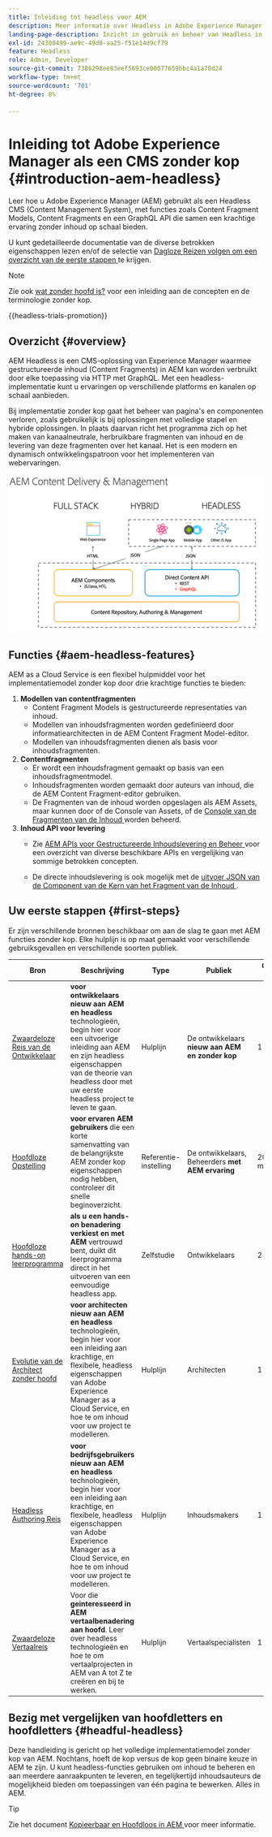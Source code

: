 ```yaml
---
title: Inleiding tot headless voor AEM
description: Meer informatie over Headless in Adobe Experience Manager (AEM) met een combinatie van gedetailleerde documentatie en headless reizen. Ontdek hoe functies zoals Content Fragment Models, Content Fragments en een GraphQL API worden gebruikt om headless-ervaringen mogelijk te maken.
landing-page-description: Inzicht in gebruik en beheer van Headless in Adobe Experience Manager as a Cloud Service.
exl-id: 24300499-ae9c-49d0-aa25-f51e14d9cf79
feature: Headless
role: Admin, Developer
source-git-commit: 7386298ee83eef5693ce00077659bbc4a1a70d24
workflow-type: tm+mt
source-wordcount: '701'
ht-degree: 8%

---
```



# Inleiding tot Adobe Experience Manager als een CMS zonder kop {#introduction-aem-headless}

Leer hoe u Adobe Experience Manager (AEM) gebruikt als een Headless CMS (Content Management System), met functies zoals Content Fragment Models, Content Fragments en een GraphQL API die samen een krachtige ervaring zonder inhoud op schaal bieden.

U kunt gedetailleerde documentatie van de diverse betrokken eigenschappen lezen en/of de selectie van [ Dagloze Reizen volgen om een overzicht van de eerste stappen ](#first-steps) te krijgen.

>[!NOTE]
>
>Zie ook [ wat zonder hoofd is?](/help/headless/what-is-headless.md) voor een inleiding aan de concepten en de terminologie zonder kop.

{{headless-trials-promotion}}

## Overzicht {#overview}

AEM Headless is een CMS-oplossing van Experience Manager waarmee gestructureerde inhoud (Content Fragments) in AEM kan worden verbruikt door elke toepassing via HTTP met GraphQL. Met een headless-implementatie kunt u ervaringen op verschillende platforms en kanalen op schaal aanbieden.

Bij implementatie zonder kop gaat het beheer van pagina&#39;s en componenten verloren, zoals gebruikelijk is bij oplossingen met volledige stapel en hybride oplossingen. In plaats daarvan richt het programma zich op het maken van kanaalneutrale, herbruikbare fragmenten van inhoud en de levering van deze fragmenten over het kanaal. Het is een modern en dynamisch ontwikkelingspatroon voor het implementeren van webervaringen.

![ AEM de Modellen van de Implementatie ](assets/aem-implementation-models.png)

## Functies {#aem-headless-features}

AEM as a Cloud Service is een flexibel hulpmiddel voor het implementatiemodel zonder kop door drie krachtige functies te bieden:

1. **Modellen van contentfragmenten**
   * Content Fragment Models is gestructureerde representaties van inhoud.
   * Modellen van inhoudsfragmenten worden gedefinieerd door informatiearchitecten in de AEM Content Fragment Model-editor.
   * Modellen van inhoudsfragmenten dienen als basis voor inhoudsfragmenten.
1. **Contentfragmenten**
   * Er wordt een inhoudsfragment gemaakt op basis van een inhoudsfragmentmodel.
   * Inhoudsfragmenten worden gemaakt door auteurs van inhoud, die de AEM Content Fragment-editor gebruiken.
   * De Fragmenten van de inhoud worden opgeslagen als AEM Assets, maar kunnen door of de Console van Assets, of de [ Console van de Fragmenten van de Inhoud ](/help/sites-cloud/administering/content-fragments/managing.md#content-fragments-console) worden beheerd.
1. **Inhoud API voor levering**
   * Zie [ AEM APIs voor Gestructureerde Inhoudslevering en Beheer ](/help/headless/apis-headless-and-content-fragments.md) voor een overzicht van diverse beschikbare APIs en vergelijking van sommige betrokken concepten.

   * De directe inhoudslevering is ook mogelijk met de [ uitvoer JSON van de Component van de Kern van het Fragment van de Inhoud ](https://experienceleague.adobe.com/docs/experience-manager-core-components/using/components/content-fragment-component.html).

## Uw eerste stappen {#first-steps}

Er zijn verschillende bronnen beschikbaar om aan de slag te gaan met AEM functies zonder kop. Elke hulplijn is op maat gemaakt voor verschillende gebruiksgevallen en verschillende soorten publiek.

| Bron | Beschrijving | Type | Publiek | Oost. Tijd |
|---|---|---|---|---|
| [ Zwaardeloze Reis van de Ontwikkelaar ](/help/journey-headless/developer/overview.md) | **voor ontwikkelaars nieuw aan AEM en headless** technologieën, begin hier voor een uitvoerige inleiding aan AEM en zijn headless eigenschappen van de theorie van headless door met uw eerste headless project te leven te gaan. | Hulplijn | De ontwikkelaars **nieuw aan AEM en zonder kop** | 1 uur |
| [ Hoofdloze Opstelling ](/help/headless/setup/introduction.md) | **voor ervaren AEM gebruikers** die een korte samenvatting van de belangrijkste AEM zonder kop eigenschappen nodig hebben, controleer dit snelle beginoverzicht. | Referentie-instelling | De ontwikkelaars, Beheerders **met AEM ervaring** | 20 minuten |
| [ Hoofdloze hands-on leerprogramma ](https://experienceleague.adobe.com/docs/experience-manager-learn/getting-started-with-aem-headless/graphql/multi-step/overview.html) | **als u een hands-on benadering verkiest en met AEM** vertrouwd bent, duikt dit leerprogramma direct in het uitvoeren van een eenvoudige headless app. | Zelfstudie | Ontwikkelaars | 2 uur |
| [ Evolutie van de Architect zonder hoofd ](/help/journey-headless/architect/overview.md) | **voor architecten nieuw aan AEM en headless** technologieën, begin hier voor een inleiding aan krachtige, en flexibele, headless eigenschappen van Adobe Experience Manager as a Cloud Service, en hoe te om inhoud voor uw project te modelleren. | Hulplijn | Architecten | 1 uur |
| [ Headless Authoring Reis ](/help/journey-headless/author/overview.md) | **voor bedrijfsgebruikers nieuw aan AEM en headless** technologieën, begin hier voor een inleiding aan krachtige, en flexibele, headless eigenschappen van Adobe Experience Manager as a Cloud Service, en hoe te om inhoud voor uw project te modelleren. | Hulplijn | Inhoudsmakers | 1 uur |
| [ Zwaardeloze Vertaalreis ](/help/journey-headless/translation/overview.md) | Voor die **geinteresseerd in AEM vertaalbenadering aan hoofd**. Leer over headless technologieën en hoe te om vertaalprojecten in AEM van A tot Z te creëren en bij te werken. | Hulplijn | Vertaalspecialisten | 1 uur |

## Bezig met vergelijken van hoofdletters en hoofdletters {#headful-headless}

Deze handleiding is gericht op het volledige implementatiemodel zonder kop van AEM. Nochtans, hoeft de kop versus de kop geen binaire keuze in AEM te zijn. U kunt headless-functies gebruiken om inhoud te beheren en aan meerdere aanraakpunten te leveren, en tegelijkertijd inhoudsauteurs de mogelijkheid bieden om toepassingen van één pagina te bewerken. Alles in AEM.

>[!TIP]
>
>Zie het document [ Kopieerbaar en Hoofdloos in AEM ](/help/implementing/developing/headful-headless.md) voor meer informatie.